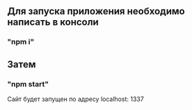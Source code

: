 ## Для запуска приложения необходимо написать в консоли 
### "npm i"

## Затем 
### "npm start"

Сайт будет запущен по адресу localhost: 1337


